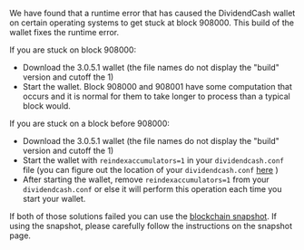 We have found that a runtime error that has caused the DividendCash wallet on certain operating systems to get stuck at block 908000. This build of the wallet fixes the runtime error.

If you are stuck on block 908000:
- Download the 3.0.5.1 wallet (the file names do not display the "build" version and cutoff the 1)
- Start the wallet. Block 908000 and 908001 have some computation that occurs and it is normal for them to take longer to process than a typical block would.

If you are stuck on a block before 908000:
- Download the 3.0.5.1 wallet (the file names do not display the "build" version and cutoff the 1)
- Start the wallet with `reindexaccumulators=1` in your `dividendcash.conf` file (you can figure out the location of your `dividendcash.conf` [here](https://dividendcash.freshdesk.com/support/solutions/articles/30000004664-where-are-my-wallet-dat-blockchain-and-configuration-conf-files-located-) )
- After starting the wallet, remove `reindexaccumulators=1` from your `dividendcash.conf` or else it will perform this operation each time you start your wallet.

If both of those solutions failed you can use the [blockchain snapshot](http://178.254.23.111/~pub/DividendCash/Daily-Snapshots-Html/DividendCash-Daily-Snapshots.html). If using the snapshot, please carefully follow the instructions on the snapshot page.

